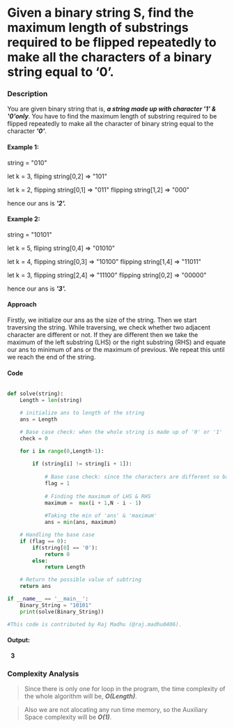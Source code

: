 # __Given a binary string S, find the maximum length of substrings required to be flipped repeatedly to make all the characters of a binary string equal to ‘0’.__

### Description

You are given binary string that is, ___a string made up with character '1' & '0'only___. You have to find the maximum length of substring required to be flipped repeatedly to make all the character of binary string equal to the character ___'0'___.  

#### Example 1:

string = "010"

let k = 3,
fliping string[0,2] => "101"

let k = 2,
flipping string[0,1] => "011"
flipping string[1,2] => "000"

hence our ans is ___'2'.___

#### Example 2:

string = "10101"

let k = 5,
fliping string[0,4] => "01010"

let k = 4,
flipping string[0,3] => "10100"
flipping string[1,4] => "11011"

let k = 3,
flipping string[2,4] => "11100"
flipping string[0,2] => "00000"

hence our ans is ___'3'.___


#### Approach

Firstly, we initialize our ans as the size of the string. Then we start  traversing the string. While traversing, we check whether two adjacent character are different or not. If they are different then we take the maximum of the left substring (LHS) or the right substring (RHS) and equate our ans to minimum of ans or the maximum of previous. We repeat this until we reach the end of the string.

#### Code

```python

def solve(string):
	Length = len(string)

	# initialize ans to length of the string
	ans = Length

    # Base case check: when the whole string is made up of '0' or '1'
	check = 0

	for i in range(0,Length-1):
	
		if (string[i] != string[i + 1]):
		
			# Base case check: since the characters are different so base case is not required
			flag = 1
			
			# Finding the maximum of LHS & RHS
			maximum =  max(i + 1,N - i - 1)
			
			#Taking the min of 'ans' & 'maximum'
			ans = min(ans, maximum)

	# Handling the base case
	if (flag == 0):
		if(string[0] == '0'):
		    return 0
		else:
		    return Length

	# Return the possible value of subtring
	return ans

if __name__ == '__main__':
	Binary_String = "10101"
	print(solve(Binary_String))

#This code is contributed by Raj Madhu (@raj.madhu0406).
```

#### Output:
&nbsp; __3__

### Complexity Analysis

> Since there is only one for loop in the program, the time complexity of the whole algorithm will be,   ___O(Length)___.

> Also we are not alocating any run time memory, so the Auxiliary Space complexity will be ___O(1)___.




##